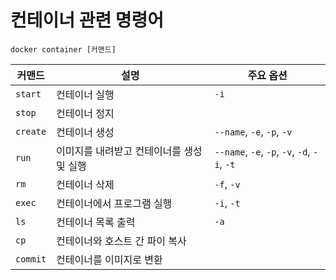 # 컨테이너 관련 명령어

```Shell
docker container [커맨드]
```

| 커맨드      | 설명                      | 주요 옵션                                        |
|----------|-------------------------|----------------------------------------------|
| `start`  | 컨테이너 실행                 | `-i`                                         |
| `stop`   | 컨테이너 정지                 |                                              |
| `create` | 컨테이너 생성                 | `--name`, `-e`, `-p`, `-v`                   |
| `run`    | 이미지를 내려받고 컨테이너를 생성 및 실행 | `--name`, `-e`, `-p`, `-v`, `-d`, `-i`, `-t` |
| `rm`     | 컨테이너 삭제                 | `-f`, `-v`                                   |
| `exec`   | 컨테이너에서 프로그램 실행          | `-i`, `-t`                                   |
| `ls`     | 컨테이너 목록 출력              | `-a`                                         |
| `cp`     | 컨테이너와 호스트 간 파이 복사       |                                              |
| `commit` | 컨테이너를 이미지로 변환           |                                              |
